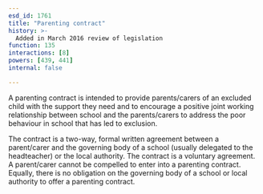 ```yaml
---
esd_id: 1761
title: "Parenting contract"
history: >-
  Added in March 2016 review of legislation
function: 135
interactions: [8]
powers: [439, 441]
internal: false

---
```


 A parenting contract is intended to provide parents/carers of an excluded child with the support they need and to encourage a positive joint working relationship between school and the parents/carers to address the poor behaviour in school that has led to exclusion.

The contract is a two-way, formal written agreement between a parent/carer and the governing body of a school (usually delegated to the headteacher) or the local authority.  The contract is a voluntary agreement. A parent/carer cannot be compelled to enter into a parenting contract. Equally, there is no obligation on the governing body of a school or local authority to offer a parenting contract.


